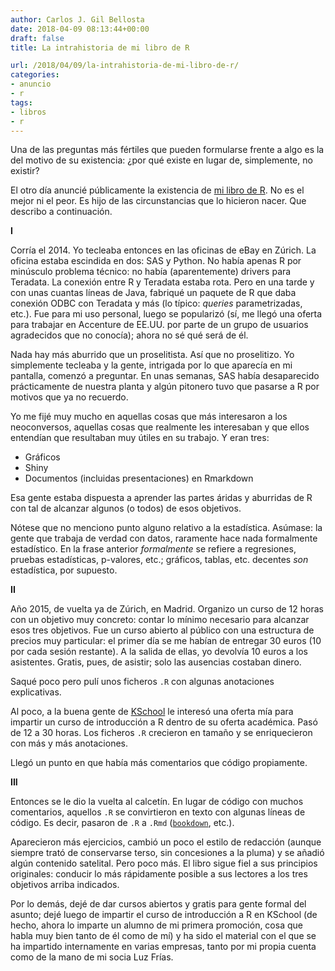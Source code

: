 ```yaml
---
author: Carlos J. Gil Bellosta
date: 2018-04-09 08:13:44+00:00
draft: false
title: La intrahistoria de mi libro de R

url: /2018/04/09/la-intrahistoria-de-mi-libro-de-r/
categories:
- anuncio
- r
tags:
- libros
- r
---
```


Una de las preguntas más fértiles que pueden formularse frente a algo es la del motivo de su existencia: ¿por qué existe en lugar de, simplemente, no existir?

El otro día anuncié públicamente la existencia de [mi libro de R](https://www.datanalytics.com/2018/04/05/un-libro-de-r-mi-libro-de-r/). No es el mejor ni el peor. Es hijo de las circunstancias que lo hicieron nacer. Que describo a continuación.

**I**

Corría el 2014. Yo tecleaba entonces en las oficinas de eBay en Zúrich. La oficina estaba escindida en dos: SAS y Python. No había apenas R por minúsculo problema técnico: no había (aparentemente) drivers para Teradata. La conexión entre R y Teradata estaba rota. Pero en una tarde y con unas cuantas líneas de Java, fabriqué un paquete de R que daba conexión ODBC con Teradata y más (lo típico: _queries_ parametrizadas, etc.). Fue para mi uso personal, luego se popularizó (sí, me llegó una oferta para trabajar en Accenture de EE.UU. por parte de un grupo de usuarios agradecidos que no conocía); ahora no sé qué será de él.

Nada hay más aburrido que un proselitista. Así que no proselitizo. Yo simplemente tecleaba y la gente, intrigada por lo que aparecía en mi pantalla, comenzó a preguntar. En unas semanas, SAS había desaparecido prácticamente de nuestra planta y algún pitonero tuvo que pasarse a R por motivos que ya no recuerdo.

Yo me fijé muy mucho en aquellas cosas que más interesaron a los neoconversos, aquellas cosas que realmente les interesaban y que ellos entendían que resultaban muy útiles en su trabajo. Y eran tres:

* Gráficos
* Shiny
* Documentos (incluidas presentaciones) en Rmarkdown

Esa gente estaba dispuesta a aprender las partes áridas y aburridas de R con tal de alcanzar algunos (o todos) de esos objetivos.

Nótese que no menciono punto alguno relativo a la estadística. Asúmase: la gente que trabaja de verdad con datos, raramente hace nada formalmente estadístico. En la frase anterior _formalmente_ se refiere a regresiones, pruebas estadísticas, p-valores, etc.; gráficos, tablas, etc. decentes _son_ estadística, por supuesto.

**II**

Año 2015, de vuelta ya de Zúrich, en Madrid. Organizo un curso de 12 horas con un objetivo muy concreto: contar lo mínimo necesario para alcanzar esos tres objetivos. Fue un curso abierto al público con una estructura de precios muy particular: el primer día se me habían de entregar 30 euros (10 por cada sesión restante). A la salida de ellas, yo devolvía 10 euros a los asistentes. Gratis, pues, de asistir; solo las ausencias costaban dinero.

Saqué poco pero pulí unos ficheros `.R` con algunas anotaciones explicativas.

Al poco, a la buena gente de [KSchool](https://kschool.com/) le interesó una oferta mía para impartir un curso de introducción a R dentro de su oferta académica. Pasó de 12 a 30 horas. Los ficheros `.R` crecieron en tamaño y se enriquecieron con más y más anotaciones.

Llegó un punto en que había más comentarios que código propiamente.

**III**

Entonces se le dio la vuelta al calcetín. En lugar de código con muchos comentarios, aquellos `.R` se convirtieron en texto con algunas líneas de código. Es decir, pasaron de `.R` a `.Rmd` ([`bookdown`](https://bookdown.org/), etc.).

Aparecieron más ejercicios, cambió un poco el estilo de redacción (aunque siempre trató de conservarse terso, sin concesiones a la pluma) y se añadió algún contenido satelital. Pero poco más. El libro sigue fiel a sus principios originales: conducir lo más rápidamente posible a sus lectores a los tres objetivos arriba indicados.

Por lo demás, dejé de dar cursos abiertos y gratis para gente formal del asunto; dejé luego de impartir el curso de introducción a R en KSchool (de hecho, ahora lo imparte un alumno de mi primera promoción, cosa que habla muy bien tanto de él como de mí) y ha sido el material con el que se ha impartido internamente en varias empresas, tanto por mi propia cuenta como de la mano de mi socia Luz Frías.


